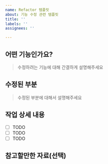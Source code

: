 ```yaml
---
name: Refactor 템플릿
about: 기능 수정 관련 템플릿
title: ''
labels: ''
assignees: ''

---
```


## 어떤 기능인가요?

> 수정하려는 기능에 대해 간결하게 설명해주세요

## 수정된 부분

> 수정된 부분에 대해서 설명해주세요

## 작업 상세 내용

- [ ] TODO
- [ ] TODO
- [ ] TODO

## 참고할만한 자료(선택)
